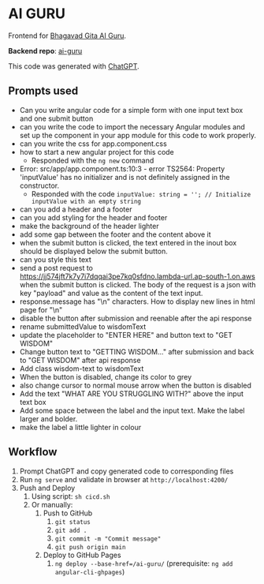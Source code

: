 # AI GURU

Frontend for [Bhagavad Gita AI Guru](https://rai-sandeep.github.io/ai-guru/).

**Backend repo**: [ai-guru](https://github.com/rai-sandeep/ai-bhagavad-gita-lambda)

This code was generated with [ChatGPT](https://chat.openai.com).

## Prompts used

- Can you write angular code for a simple form with one input text box and one submit button
- can you write the code to import the necessary Angular modules and set up the component in your app module for this code to work properly.
- can you write the css for app.component.css
- how to start a new angular project for this code
  - Responded with the `ng new` command
- Error: src/app/app.component.ts:10:3 - error TS2564: Property 'inputValue' has no initializer and is not definitely assigned in the constructor.
  - Responded with the code `inputValue: string = ''; // Initialize inputValue with an empty string`
- can you add a header and a footer
- can you add styling for the header and footer
- make the background of the header lighter
- add some gap between the footer and the content above it
- when the submit button is clicked, the text entered in the inout box should be displayed below the submit button. 
- can you style this text
- send a post request to https://jj574jft7k7y7i7dqqai3pe7kq0sfdno.lambda-url.ap-south-1.on.aws when the submit button is clicked. The body of the request is a json with key "payload" and value as the content of the text input.
- response.message has "\n" characters. How to display new lines in html page for "\n"
- disable the button after submission and reenable after the api response
- rename submittedValue to wisdomText
- update the placeholder to "ENTER HERE" and button text to "GET WISDOM"
- Change button text to "GETTING WISDOM..." after submission and back to "GET WISDOM" after api response
- Add class wisdom-text to wisdomText
- When the button is disabled, change its color to grey
- also change cursor to normal mouse arrow when the button is disabled
- Add the text "WHAT ARE YOU STRUGGLING WITH?" above the input text box
- Add some space between the label and the input text. Make the label larger and bolder.
- make the label a little lighter in colour

## Workflow

1. Prompt ChatGPT and copy generated code to corresponding files
2. Run `ng serve` and validate in browser at `http://localhost:4200/`
3. Push and Deploy
   1. Using script: `sh cicd.sh`
   2. Or manually:
      1. Push to GitHub
         1. `git status`
         2. `git add .`
         3. `git commit -m "Commit message"`
         4. `git push origin main`
      2. Deploy to GitHub Pages
         1. `ng deploy --base-href=/ai-guru/` (prerequisite: `ng add angular-cli-ghpages`)

